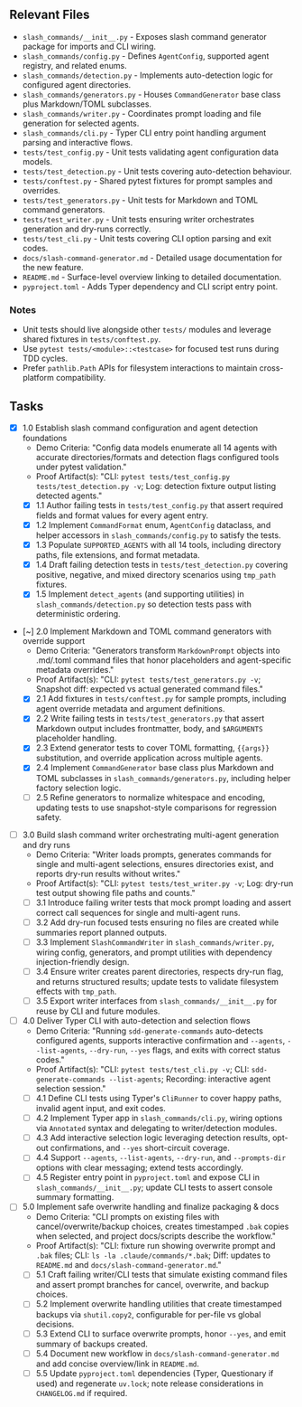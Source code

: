 ## Relevant Files

- `slash_commands/__init__.py` - Exposes slash command generator package for imports and CLI wiring.
- `slash_commands/config.py` - Defines `AgentConfig`, supported agent registry, and related enums.
- `slash_commands/detection.py` - Implements auto-detection logic for configured agent directories.
- `slash_commands/generators.py` - Houses `CommandGenerator` base class plus Markdown/TOML subclasses.
- `slash_commands/writer.py` - Coordinates prompt loading and file generation for selected agents.
- `slash_commands/cli.py` - Typer CLI entry point handling argument parsing and interactive flows.
- `tests/test_config.py` - Unit tests validating agent configuration data models.
- `tests/test_detection.py` - Unit tests covering auto-detection behaviour.
- `tests/conftest.py` - Shared pytest fixtures for prompt samples and overrides.
- `tests/test_generators.py` - Unit tests for Markdown and TOML command generators.
- `tests/test_writer.py` - Unit tests ensuring writer orchestrates generation and dry-runs correctly.
- `tests/test_cli.py` - Unit tests covering CLI option parsing and exit codes.
- `docs/slash-command-generator.md` - Detailed usage documentation for the new feature.
- `README.md` - Surface-level overview linking to detailed documentation.
- `pyproject.toml` - Adds Typer dependency and CLI script entry point.

### Notes

- Unit tests should live alongside other `tests/` modules and leverage shared fixtures in `tests/conftest.py`.
- Use `pytest tests/<module>::<testcase>` for focused test runs during TDD cycles.
- Prefer `pathlib.Path` APIs for filesystem interactions to maintain cross-platform compatibility.

## Tasks

- [x] 1.0 Establish slash command configuration and agent detection foundations
  - Demo Criteria: "Config data models enumerate all 14 agents with accurate directories/formats and detection flags configured tools under pytest validation."
  - Proof Artifact(s): "CLI: `pytest tests/test_config.py tests/test_detection.py -v`; Log: detection fixture output listing detected agents."
  - [x] 1.1 Author failing tests in `tests/test_config.py` that assert required fields and format values for every agent entry.
  - [x] 1.2 Implement `CommandFormat` enum, `AgentConfig` dataclass, and helper accessors in `slash_commands/config.py` to satisfy the tests.
  - [x] 1.3 Populate `SUPPORTED_AGENTS` with all 14 tools, including directory paths, file extensions, and format metadata.
  - [x] 1.4 Draft failing detection tests in `tests/test_detection.py` covering positive, negative, and mixed directory scenarios using `tmp_path` fixtures.
  - [x] 1.5 Implement `detect_agents` (and supporting utilities) in `slash_commands/detection.py` so detection tests pass with deterministic ordering.

- [~] 2.0 Implement Markdown and TOML command generators with override support
  - Demo Criteria: "Generators transform `MarkdownPrompt` objects into .md/.toml command files that honor placeholders and agent-specific metadata overrides."
  - Proof Artifact(s): "CLI: `pytest tests/test_generators.py -v`; Snapshot diff: expected vs actual generated command files."
  - [x] 2.1 Add fixtures in `tests/conftest.py` for sample prompts, including agent override metadata and argument definitions.
  - [x] 2.2 Write failing tests in `tests/test_generators.py` that assert Markdown output includes frontmatter, body, and `$ARGUMENTS` placeholder handling.
  - [x] 2.3 Extend generator tests to cover TOML formatting, `{{args}}` substitution, and override application across multiple agents.
  - [x] 2.4 Implement `CommandGenerator` base class plus Markdown and TOML subclasses in `slash_commands/generators.py`, including helper factory selection logic.
  - [ ] 2.5 Refine generators to normalize whitespace and encoding, updating tests to use snapshot-style comparisons for regression safety.

- [ ] 3.0 Build slash command writer orchestrating multi-agent generation and dry runs
  - Demo Criteria: "Writer loads prompts, generates commands for single and multi-agent selections, ensures directories exist, and reports dry-run results without writes."
  - Proof Artifact(s): "CLI: `pytest tests/test_writer.py -v`; Log: dry-run test output showing file paths and counts."
  - [ ] 3.1 Introduce failing writer tests that mock prompt loading and assert correct call sequences for single and multi-agent runs.
  - [ ] 3.2 Add dry-run focused tests ensuring no files are created while summaries report planned outputs.
  - [ ] 3.3 Implement `SlashCommandWriter` in `slash_commands/writer.py`, wiring config, generators, and prompt utilities with dependency injection-friendly design.
  - [ ] 3.4 Ensure writer creates parent directories, respects dry-run flag, and returns structured results; update tests to validate filesystem effects with `tmp_path`.
  - [ ] 3.5 Export writer interfaces from `slash_commands/__init__.py` for reuse by CLI and future modules.

- [ ] 4.0 Deliver Typer CLI with auto-detection and selection flows
  - Demo Criteria: "Running `sdd-generate-commands` auto-detects configured agents, supports interactive confirmation and `--agents`, `--list-agents`, `--dry-run`, `--yes` flags, and exits with correct status codes."
  - Proof Artifact(s): "CLI: `pytest tests/test_cli.py -v`; CLI: `sdd-generate-commands --list-agents`; Recording: interactive agent selection session."
  - [ ] 4.1 Define CLI tests using Typer's `CliRunner` to cover happy paths, invalid agent input, and exit codes.
  - [ ] 4.2 Implement Typer app in `slash_commands/cli.py`, wiring options via `Annotated` syntax and delegating to writer/detection modules.
  - [ ] 4.3 Add interactive selection logic leveraging detection results, opt-out confirmations, and `--yes` short-circuit coverage.
  - [ ] 4.4 Support `--agents`, `--list-agents`, `--dry-run`, and `--prompts-dir` options with clear messaging; extend tests accordingly.
  - [ ] 4.5 Register entry point in `pyproject.toml` and expose CLI in `slash_commands/__init__.py`; update CLI tests to assert console summary formatting.

- [ ] 5.0 Implement safe overwrite handling and finalize packaging & docs
  - Demo Criteria: "CLI prompts on existing files with cancel/overwrite/backup choices, creates timestamped `.bak` copies when selected, and project docs/scripts describe the workflow."
  - Proof Artifact(s): "CLI: fixture run showing overwrite prompt and `.bak` files; CLI: `ls -la .claude/commands/*.bak`; Diff: updates to `README.md` and `docs/slash-command-generator.md`."
  - [ ] 5.1 Craft failing writer/CLI tests that simulate existing command files and assert prompt branches for cancel, overwrite, and backup choices.
  - [ ] 5.2 Implement overwrite handling utilities that create timestamped backups via `shutil.copy2`, configurable for per-file vs global decisions.
  - [ ] 5.3 Extend CLI to surface overwrite prompts, honor `--yes`, and emit summary of backups created.
  - [ ] 5.4 Document new workflow in `docs/slash-command-generator.md` and add concise overview/link in `README.md`.
  - [ ] 5.5 Update `pyproject.toml` dependencies (Typer, Questionary if used) and regenerate `uv.lock`; note release considerations in `CHANGELOG.md` if required.
